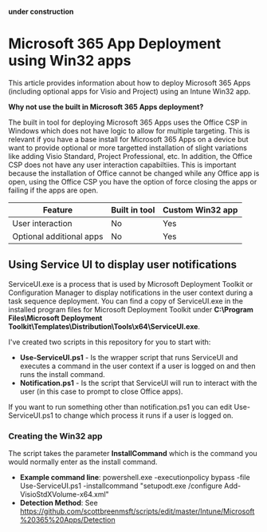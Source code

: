 **under construction**

# Microsoft 365 App Deployment using Win32 apps

This article provides information about how to deploy Microsoft 365 Apps (including optional apps for Visio and Project) using an Intune Win32 app. 

**Why not use the built in Microsoft 365 Apps deployment?**

The built in tool for deploying Microsoft 365 Apps uses the Office CSP in Windows which does not have logic to allow for multiple targeting. This is relevant if you have a base install for Microsoft 365 Apps on a device but want to provide optional or more targetted installation of slight variations like adding Visio Standard, Project Professional, etc. In addition, the Office CSP does not have any user interaction capabiltiies. This is important because the installation of Office cannot be changed while any Office app is open, using the Office CSP you have the option of force closing the apps or failing if the apps are open.

| Feature | Built in tool | Custom Win32 app | 
|---|---|---|
| User interaction | No | Yes |
| Optional additional apps | No | Yes |

## Using Service UI to display user notifications

ServiceUI.exe is a process that is used by Microsoft Deployment Toolkit or Configuration Manager to display notifications in the user context during a task sequence deployment. You can find a copy of ServiceUI.exe in the installed program files for Microsoft Deployment Toolkit under **C:\Program Files\Microsoft Deployment Toolkit\Templates\Distribution\Tools\x64\ServiceUI.exe**.

I've created two scripts in this repository for you to start with:
 - **Use-ServiceUI.ps1** - Is the wrapper script that runs ServiceUI and executes a command in the user context if a user is logged on and then runs the install command.
 - **Notification.ps1** - Is the script that ServiceUI will run to interact with the user (in this case to prompt to close Office apps).

If you want to run something other than notification.ps1 you can edit Use-ServiceUI.ps1 to change which process it runs if a user is logged on.

### Creating the Win32 app
The script takes the parameter **InstallCommand** which is the command you would normally enter as the install command.

- **Example command line**: powershell.exe -executionpolicy bypass -file Use-ServiceUI.ps1 -installcommand "setupodt.exe /configure Add-VisioStdXVolume-x64.xml"
- **Detection Method**: See https://github.com/scottbreenmsft/scripts/edit/master/Intune/Microsoft%20365%20Apps/Detection
